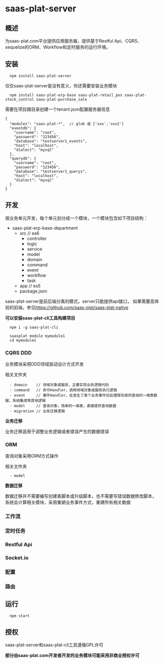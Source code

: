 # saas-plat-server

## 概述
为saas-plat.com平台提供应用服务器，提供基于Restful Api、CQRS、sequelize的ORM、Workflow和定时服务的运行环境。

## 安装

```
  npm install saas-plat-server
```

仅仅saas-plat-server是没有意义，你还需要安装业务模块

```
  npm install saas-plat-erp-base saas-plat-retail_pos saas-plat-stock_control saas-plat-purchase_sale
```

需要在项目跟目录创建一个tenant.json配置服务器信息

```
{
  "modules": "saas-plat-*",  // glob 或 ['xxx','xxx2']
  "eventdb": {
    "username": "root",
    "password": "123456",
    "database": "testserver1_events",
    "host": "localhost",
    "dialect": "mysql"
  },
  "querydb": {
    "username": "root",
    "password": "123456",
    "database": "testserver1_querys",
    "host": "localhost",
    "dialect": "mysql"
  }
}
```

## 开发

按业务单元开发，每个单元划分成一个模块，一个模块包含如下项目结构：

+ saas-plat-erp-base-department
  - src     // es6
    - controller
    - logic
    - service
    - model
    - domain
    - command
    - event
    - workflow
    - task
  - app     // es5
  - package.json

saas-plat-server是前后端分离的模式，server只能提供api接口，
如果需要高体验的前端，参见<https://github.com/saas-plat/saas-plat-native>

**可以安装saas-plat-cli工具构建项目**

```
  npm i -g saas-plat-cli

  saasplat module mymodule1
  cd mymodule1
```

### CQRS DDD

业务模块采用DDD领域驱动设计方式开发

相关文件夹

```
  - domain    // 领域对象或服务，主要实现业务逻辑代码
  - command   // 命令Handler，调用领域对象或服务执行逻辑
  - event     // 事件Handler，在发生了某个业务事件后处理保存成供查询的一维表数据、系统集成等其他逻辑
  - model     // 查询对象，简单的一维表，直接提供查询数据
  - migration // 业务迁移逻辑
```

**业务迁移**

业务迁移适用于调整业务逻辑或者错误产生的数据错误

### ORM

查询对象采用ORM方式操作

相关文件夹

```
  - model
```

**数据迁移**

数据迁移并不需要编写创建表脚本或升级脚本，也不需要写错误数据修改脚本，
系统会计算相关模块，采用重塑业务事件方式，重建所有相关数据


### 工作流

### 定时任务

### Restful Api

### Socket.io

### 配置

### 路由

## 运行

```
  npm start
```

## 授权

saas-plat-server和saas-plat-cli工具遵循GPL许可

**部分由saas-plat.com开发者开发的业务模块可能采用非商业授权许可**
